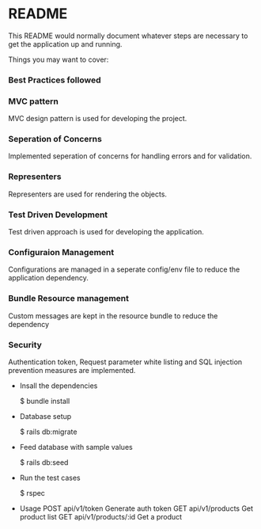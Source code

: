 # README

This README would normally document whatever steps are necessary to get the application up and running.

Things you may want to cover:

### Best Practices followed

### MVC pattern

MVC design pattern is used for developing the project.

### Seperation of Concerns

Implemented seperation of concerns for handling errors and for validation.

### Representers

Representers are used for rendering the objects.

### Test Driven Development

Test driven approach is used for developing the application.

### Configuraion Management

Configurations are managed in a seperate config/env file to reduce the application dependency.

### Bundle Resource management

Custom messages are kept in the resource bundle to reduce the dependency

### Security

Authentication token, Request parameter white listing and SQL injection prevention measures are implemented.

- Insall the dependencies

  $ bundle install

- Database setup

  $ rails db:migrate

- Feed database with sample values

  $ rails db:seed

- Run the test cases

  $ rspec

- Usage
  POST api/v1/token Generate auth token
  GET api/v1/products Get product list
  GET api/v1/products/:id Get a product

